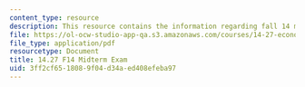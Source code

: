 ```yaml
---
content_type: resource
description: This resource contains the information regarding fall 14 midterm exam.
file: https://ol-ocw-studio-app-qa.s3.amazonaws.com/courses/14-27-economics-and-e-commerce-fall-2014/3ff2cf6518089f04d34aed408efeba97_MIT14_27F14_Midterm_2014.pdf
file_type: application/pdf
resourcetype: Document
title: 14.27 F14 Midterm Exam
uid: 3ff2cf65-1808-9f04-d34a-ed408efeba97
---
```

